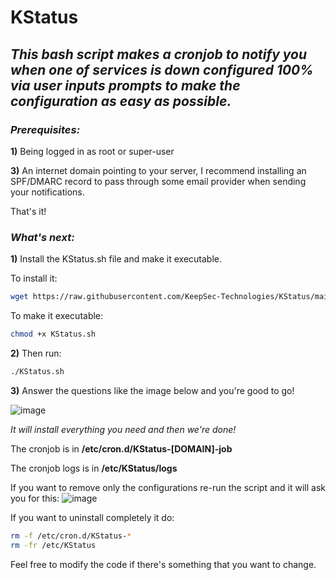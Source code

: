 # KStatus

## *This bash script makes a cronjob to notify you when one of services is down configured 100% via user inputs prompts to make the configuration as easy as possible.*

### ***Prerequisites:***

**1)** Being logged in as root or super-user

**3)** An internet domain pointing to your server, I recommend installing an SPF/DMARC record to pass through some email provider when sending your notifications.

That's it!

### ***What's next:***

**1)** Install the KStatus.sh file and make it executable.

To install it: 
```bash
wget https://raw.githubusercontent.com/KeepSec-Technologies/KStatus/main/KStatus.sh
```
To make it executable:
```bash
chmod +x KStatus.sh
```
**2)** Then run: 
```bash
./KStatus.sh
```

**3)** Answer the questions like the image below and you're good to go!

![image](https://github.com/KeepSec-Technologies/KStatus/assets/108779415/c38fab88-2821-4508-ad4e-1f581ab06b44)

*It will install everything you need and then we're done!*


The cronjob is in **/etc/cron.d/KStatus-[DOMAIN]-job** 

The cronjob logs is in **/etc/KStatus/logs**

If you want to remove only the configurations re-run the script and it will ask you for this:
![image](https://github.com/KeepSec-Technologies/KStatus/assets/108779415/58053917-1517-4c6d-ba51-d0b851e2019a)

If you want to uninstall completely it do:
```bash
rm -f /etc/cron.d/KStatus-*
rm -fr /etc/KStatus
```

Feel free to modify the code if there's something that you want to change.
